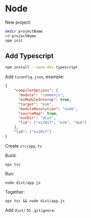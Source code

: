# Node

New project:
```bash
mkdir projectName
cd projectName
npm init
```

## Add Typescript
```bash
npm install --save-dev typescript
```

Add `tsconfig.json`, example:
```json
{
    "compilerOptions": {
      "module": "commonjs",
      "esModuleInterop": true,
      "target": "es6",
      "moduleResolution": "node",
      "sourceMap": true,
      "outDir": "dist",
      "lib": ["es2017", "es6", "dom"]
    },
    "lib": ["es2017"]
}
```

Create `src/app.ts`

Build:
```
npx tsc
```

Run:
```
node dist/app.js
```

Together:
```
npx tsc && node dist/app.js
```

Add `dist/` to `.gitignore`.
